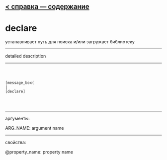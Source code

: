 [< справка — содержание](ceammc_lib.html)
---

# declare


устанавливает путь для поиска и/или загружает библиотеку

---

detailed description
<br>


---


```



[message_box(                                 
|
[declare]


            
```

---
аргументы:

ARG_NAME: argument name<br>

---
свойства:

@property_name: property name<br>

